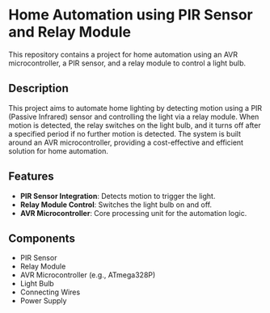 # Home Automation using PIR Sensor and Relay Module

This repository contains a project for home automation using an AVR microcontroller, a PIR sensor, and a relay module to control a light bulb.

## Description

This project aims to automate home lighting by detecting motion using a PIR (Passive Infrared) sensor and controlling the light via a relay module. When motion is detected, the relay switches on the light bulb, and it turns off after a specified period if no further motion is detected. The system is built around an AVR microcontroller, providing a cost-effective and efficient solution for home automation.

## Features

- **PIR Sensor Integration**: Detects motion to trigger the light.
- **Relay Module Control**: Switches the light bulb on and off.
- **AVR Microcontroller**: Core processing unit for the automation logic.

## Components

- PIR Sensor
- Relay Module
- AVR Microcontroller (e.g., ATmega328P)
- Light Bulb
- Connecting Wires
- Power Supply
